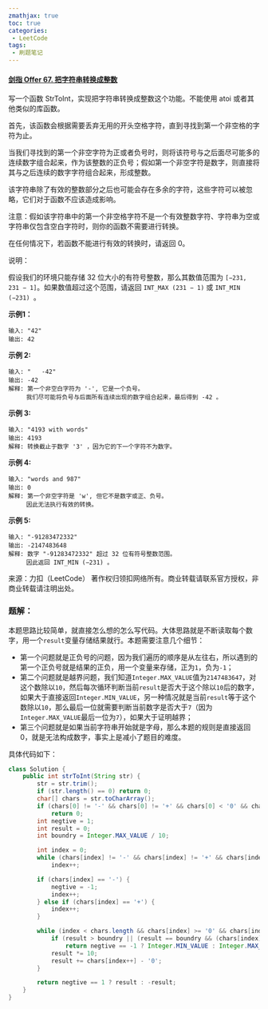 ```yaml
---
zmathjax: true
toc: true
categories:
 - LeetCode
tags:
 - 刷题笔记
---
```


#### [剑指 Offer 67. 把字符串转换成整数](https://leetcode-cn.com/problems/ba-zi-fu-chuan-zhuan-huan-cheng-zheng-shu-lcof/)

写一个函数 StrToInt，实现把字符串转换成整数这个功能。不能使用 atoi 或者其他类似的库函数。

<!--more-->

首先，该函数会根据需要丢弃无用的开头空格字符，直到寻找到第一个非空格的字符为止。

当我们寻找到的第一个非空字符为正或者负号时，则将该符号与之后面尽可能多的连续数字组合起来，作为该整数的正负号；假如第一个非空字符是数字，则直接将其与之后连续的数字字符组合起来，形成整数。

该字符串除了有效的整数部分之后也可能会存在多余的字符，这些字符可以被忽略，它们对于函数不应该造成影响。

注意：假如该字符串中的第一个非空格字符不是一个有效整数字符、字符串为空或字符串仅包含空白字符时，则你的函数不需要进行转换。

在任何情况下，若函数不能进行有效的转换时，请返回 0。

说明：

假设我们的环境只能存储 32 位大小的有符号整数，那么其数值范围为 `[−231,  231 − 1]`。如果数值超过这个范围，请返回  `INT_MAX (231 − 1)` 或 `INT_MIN (−231) `。

**示例1：**

```
输入: "42"
输出: 42
```

**示例 2:**

```
输入: "   -42"
输出: -42
解释: 第一个非空白字符为 '-', 它是一个负号。
     我们尽可能将负号与后面所有连续出现的数字组合起来，最后得到 -42 。
```


**示例 3:**

```
输入: "4193 with words"
输出: 4193
解释: 转换截止于数字 '3' ，因为它的下一个字符不为数字。
```


**示例 4:**

```
输入: "words and 987"
输出: 0
解释: 第一个非空字符是 'w', 但它不是数字或正、负号。
     因此无法执行有效的转换。
```


**示例 5:**

```
输入: "-91283472332"
输出: -2147483648
解释: 数字 "-91283472332" 超过 32 位有符号整数范围。 
     因此返回 INT_MIN (−231) 。
```

来源：力扣（LeetCode）
著作权归领扣网络所有。商业转载请联系官方授权，非商业转载请注明出处。

### 题解：

本题思路比较简单，就直接怎么想的怎么写代码。大体思路就是不断读取每个数字，用一个`result`变量存储结果就行。本题需要注意几个细节：

- 第一个问题就是正负号的问题，因为我们遍历的顺序是从左往右，所以遇到的第一个正负号就是结果的正负，用一个变量来存储，正为`1`，负为`-1`；
- 第二个问题就是越界问题，我们知道`Integer.MAX_VALUE`值为`2147483647`，对这个数除以`10`，然后每次循环判断当前`result`是否大于这个除以`10`后的数字，如果大于直接返回`Integer.MIN_VALUE`，另一种情况就是当前`result`等于这个数除以`10`，那么最后一位就需要判断当前数字是否大于`7`（因为`Integer.MAX_VALUE`最后一位为`7`），如果大于证明越界；
- 第三个问题就是如果当前字符串开始就是字母，那么本题的规则是直接返回0，就是无法构成数字，事实上是减小了题目的难度。

具体代码如下：

```java
class Solution {
    public int strToInt(String str) {
        str = str.trim();
        if (str.length() == 0) return 0;
        char[] chars = str.toCharArray();
        if (chars[0] != '-' && chars[0] != '+' && chars[0] < '0' && chars[0] > '9')
            return 0;
        int negtive = 1;
        int result = 0;
        int boundry = Integer.MAX_VALUE / 10;

        int index = 0;
        while (chars[index] != '-' && chars[index] != '+' && chars[index] > '9' && chars[index] < '0')
            index++;

        if (chars[index] == '-') {
            negtive = -1;
            index++;
        } else if (chars[index] == '+') {
            index++;
        }

        while (index < chars.length && chars[index] >= '0' && chars[index] <= '9') {
            if (result > boundry || (result == boundry && (chars[index] - '0' > 7)))
                return negtive == -1 ? Integer.MIN_VALUE : Integer.MAX_VALUE;
            result *= 10;
            result += chars[index++] - '0';
        }

        return negtive == 1 ? result : -result;
    }
}
```

